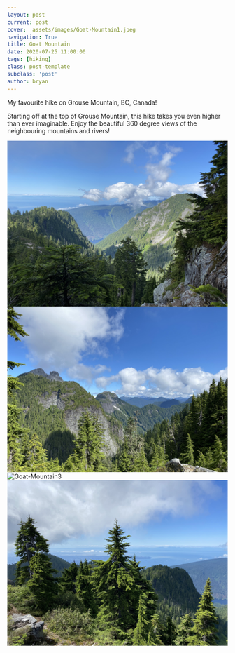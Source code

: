 ```yaml
---
layout: post
current: post
cover:  assets/images/Goat-Mountain1.jpeg
navigation: True
title: Goat Mountain
date: 2020-07-25 11:00:00
tags: [hiking]
class: post-template
subclass: 'post'
author: bryan
---
```


My favourite hike on Grouse Mountain, BC, Canada! 

Starting off at the top of Grouse Mountain, this hike takes you even higher than ever imaginable. Enjoy the beautiful 360 degree views of the neighbouring mountains and rivers!

<img max-width="100vw" align="center" src="https://github.com/bryanyu1/blog/blob/gh-pages/assets/images/Goat-Mountain1.jpeg?raw=true" alt="Goat-Mountain1">

<img max-width="100vw" align="center" src="https://github.com/bryanyu1/blog/blob/gh-pages/assets/images/Goat-Mountain2.jpeg?raw=true" alt="Goat-Mountain2">

<img max-width="100vw" align="center" src="https://github.com/bryanyu1/blog/blob/gh-pages/assets/images/Goat-Mountain3.jpeg?raw=true" alt="Goat-Mountain3">

<img max-width="100vw" align="center" src="https://github.com/bryanyu1/blog/blob/gh-pages/assets/images/Goat-Mountain4.jpeg?raw=true" alt="Goat-Mountain4">
